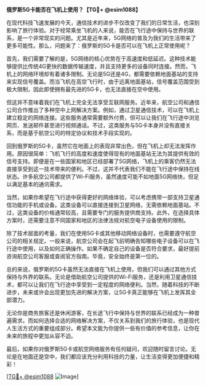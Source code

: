 **俄罗斯5G卡能否在飞机上使用？【TG💪+ @esim1088】**

在现代科技飞速发展的今天，通信技术的进步不仅改变了我们的日常生活，也深刻影响了旅行体验。对于经常乘坐飞机的人来说，能否在飞行途中保持与世界的联系，是一个非常现实的问题。尤其是近年来，5G网络的普及为我们的生活带来了更多可能性。那么，问题来了：俄罗斯的5G卡是否可以在飞机上正常使用呢？

首先，我们需要了解的是，5G网络的核心优势在于高速度和低延迟。这种技术能够提供比传统4G更快的数据传输速度，并且支持更多的设备同时连接。然而，飞机上的网络环境却有着诸多限制。无论是5G还是4G，都需要依赖地面基站的支持来实现信号覆盖。而当飞机在高空飞行时，由于远离地面基站，信号覆盖范围受到极大限制，因此即使拥有最先进的5G卡，也无法直接在空中使用。

但这并不意味着我们在飞机上完全无法享受互联网服务。近年来，航空公司和通信公司合作推出了多种空中上网解决方案。例如，通过卫星通信技术，可以在飞机上建立稳定的网络连接。这些服务通常需要额外付费，但可以让我们在飞行途中浏览网页、发送邮件甚至进行视频通话。不过，这类服务与5G卡本身并没有直接关系，而是基于航空公司的特定协议和技术手段实现的。

回到俄罗斯的5G卡，虽然它在地面上的表现非常出色，但在飞机上却无法发挥作用。原因很简单：飞机飞行的高度和速度使得现有的地面基站无法为其提供有效的信号支持。即便是在一些国家和地区已经部署了5G网络，飞机上的乘客仍然无法直接享受到这一技术带来的便利。不过，这并不代表我们不能在飞行途中保持在线状态。许多航空公司都提供了Wi-Fi服务，虽然速度可能不如地面5G网络快，但足以满足基本的通讯需求。

当然，如果你希望在飞行途中获得更好的网络体验，可以考虑携带一部支持卫星通信功能的手机或设备。这类设备可以直接连接到卫星网络，无需依赖地面基站。不过，这类设备的价格通常较高，且需要专门的服务提供商支持。此外，在选择具体方案时，还需要注意不同国家和地区的法律法规对航空电子设备使用的限制。

除了技术层面的考量，我们在使用5G卡或其他移动网络设备时，也需要遵守航空公司的相关规定。一般来说，航空公司会在起飞前明确告知哪些电子设备可以在飞行途中使用，以及如何正确操作。如果不确定自己的设备是否符合要求，最好提前咨询航空公司客服或查阅官方指南。毕竟，安全始终是第一位的。

总的来说，俄罗斯的5G卡虽然无法直接在飞机上使用，但我们可以通过其他方式保持与外界的联系。无论是借助航空公司提供的Wi-Fi服务，还是利用卫星通信技术，都可以让我们在飞行途中享受到一定程度的网络便利。当然，随着科技的不断进步，未来或许会出现更加先进的解决方案，让5G卡真正能够在飞机上发挥其全部潜力。

无论你是商务旅客还是休闲游客，在长途飞行中保持与世界的联系已经成为一种普遍需求。而如何选择合适的网络解决方案，不仅关系到我们的旅行体验，也是现代人生活方式的重要组成部分。希望本文能为你提供一些有价值的参考信息，让你在未来的旅程中更加从容不迫。

最后，如果你对俄罗斯5G卡或航空网络服务有任何疑问，欢迎随时留言讨论。无论是在地面还是空中，我们都应该充分利用科技的力量，让生活变得更加便捷和精彩！

[[TG💪+ @esim1088](https://t.me/s/esim1088) ![Image](https://i.postimg.cc/4NQfJmqS/Snipaste-2025-05-13-00-14-12.png)]